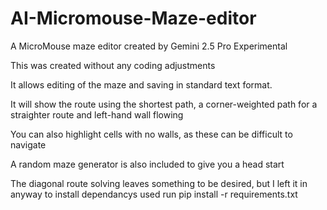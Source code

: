 # AI-Micromouse-Maze-editor
A MicroMouse maze editor created by Gemini 2.5 Pro Experimental

This was created without any coding adjustments

It allows editing of the maze and saving in standard text format.

It will show the route using the shortest path, a corner-weighted path for a straighter route and left-hand wall flowing

You can also highlight cells with no walls, as these can be difficult to navigate

A random maze generator is also included to give you a head start

The diagonal route solving leaves something to be desired, but I left it in anyway
to install dependancys used run
pip install -r requirements.txt 
